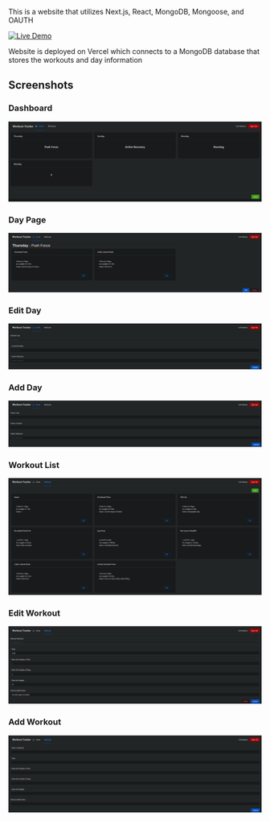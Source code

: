 This is a website that utilizes Next.js, React, MongoDB, Mongoose, and OAUTH

[![Live Demo](https://img.shields.io/badge/demo-online-brightgreen)](https://workout-tracker-one-blue.vercel.app/)

Website is deployed on Vercel which connects to a MongoDB database that stores the workouts and day information

## Screenshots

### Dashboard
![Dashboard](screenshots/dashboard.png)

### Day Page
![Day Page](screenshots/day_page.png)
### Edit Day
![Day Edit](screenshots/day_edit.png)
### Add Day
![Day Add](screenshots/day_add.png)

### Workout List
![All Workouts](screenshots/workouts.png)
### Edit Workout
![Edit Workout](screenshots/workout_edit.png)
### Add Workout
![Add Workout](screenshots/workout_add.png)
